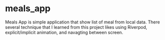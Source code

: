 # meals_app

Meals App is simple application that show list of meal from local data. There several technique that I learned from this project likes using Riverpod, explicit/implicit animation, and navagting between screen.
